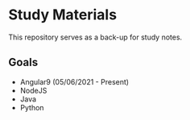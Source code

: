 # Study Materials
This repository serves as a back-up for study notes.

## Goals
- Angular9 (05/06/2021 - Present)
- NodeJS
- Java
- Python 
